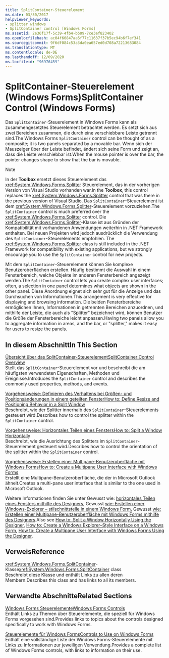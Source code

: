 ```yaml
---
title: SplitContainer-Steuerelement
ms.date: 03/30/2017
helpviewer_keywords:
- splitter windows
- SplitContainer control [Windows Forms]
ms.assetid: 2e36f17f-5c39-4fb4-bb09-7ce3ef823402
ms.openlocfilehash: ac04f60847aa6f77c11637f37b5ec94b6f7ef341
ms.sourcegitcommit: 9f6df084c53a3da0ea657ed0d708a72213683084
ms.translationtype: MT
ms.contentlocale: de-DE
ms.lasthandoff: 12/09/2020
ms.locfileid: "96976459"
---
```

# <a name="splitcontainer-control-windows-forms"></a><span data-ttu-id="f6ff2-102">SplitContainer-Steuerelement (Windows Forms)</span><span class="sxs-lookup"><span data-stu-id="f6ff2-102">SplitContainer Control (Windows Forms)</span></span>
<span data-ttu-id="f6ff2-103">Das `SplitContainer`-Steuerelement in Windows Forms kann als zusammengesetztes Steuerelement betrachtet werden. Es setzt sich aus zwei Bereichen zusammen, die durch eine verschiebbare Leiste getrennt sind.</span><span class="sxs-lookup"><span data-stu-id="f6ff2-103">The Windows Forms `SplitContainer` control can be thought of as a composite; it is two panels separated by a movable bar.</span></span> <span data-ttu-id="f6ff2-104">Wenn sich der Mauszeiger über der Leiste befindet, ändert sich seine Form und zeigt an, dass die Leiste verschiebbar ist.</span><span class="sxs-lookup"><span data-stu-id="f6ff2-104">When the mouse pointer is over the bar, the pointer changes shape to show that the bar is movable.</span></span>  
  
> [!NOTE]
> <span data-ttu-id="f6ff2-105">In der **Toolbox** ersetzt dieses Steuerelement das <xref:System.Windows.Forms.Splitter> Steuerelement, das in der vorherigen Version von Visual Studio vorhanden war.</span><span class="sxs-lookup"><span data-stu-id="f6ff2-105">In the **Toolbox**, this control replaces the <xref:System.Windows.Forms.Splitter> control that was there in the previous version of Visual Studio.</span></span> <span data-ttu-id="f6ff2-106">Das `SplitContainer`-Steuerelement ist dem <xref:System.Windows.Forms.Splitter>-Steuerelement vorzuziehen.</span><span class="sxs-lookup"><span data-stu-id="f6ff2-106">The `SplitContainer` control is much preferred over the <xref:System.Windows.Forms.Splitter> control.</span></span> <span data-ttu-id="f6ff2-107">Die <xref:System.Windows.Forms.Splitter>-Klasse ist aus Gründen der Kompatibilität mit vorhandenen Anwendungen weiterhin in .NET Framework enthalten. Bei neuen Projekten wird jedoch ausdrücklich die Verwendung des `SplitContainer`-Steuerelements empfohlen. </span><span class="sxs-lookup"><span data-stu-id="f6ff2-107">The <xref:System.Windows.Forms.Splitter> class is still included in the .NET Framework for compatibility with existing applications, but we strongly encourage you to use the `SplitContainer` control for new projects.</span></span>  
  
 <span data-ttu-id="f6ff2-108">Mit dem `SplitContainer`-Steuerelement können Sie komplexe Benutzeroberflächen erstellen. Häufig bestimmt die Auswahl in einem Fensterbereich, welche Objekte im anderen Fensterbereich angezeigt werden.</span><span class="sxs-lookup"><span data-stu-id="f6ff2-108">The `SplitContainer` control lets you create complex user interfaces; often, a selection in one panel determines what objects are shown in the other panel.</span></span> <span data-ttu-id="f6ff2-109">Diese Anordnung eignet sich sehr gut für die Anzeige und das Durchsuchen von Informationen.</span><span class="sxs-lookup"><span data-stu-id="f6ff2-109">This arrangement is very effective for displaying and browsing information.</span></span> <span data-ttu-id="f6ff2-110">Die beiden Fensterbereiche ermöglichen Ihnen, Informationen in getrennten Bereichen anzuordnen, und mithilfe der Leiste, die auch als "Splitter" bezeichnet wird, können Benutzer die Größe der Fensterbereiche leicht anpassen.</span><span class="sxs-lookup"><span data-stu-id="f6ff2-110">Having two panels allow you to aggregate information in areas, and the bar, or "splitter," makes it easy for users to resize the panels.</span></span>  
  
## <a name="in-this-section"></a><span data-ttu-id="f6ff2-111">In diesem Abschnitt</span><span class="sxs-lookup"><span data-stu-id="f6ff2-111">In This Section</span></span>  
 [<span data-ttu-id="f6ff2-112">Übersicht über das SplitContainer-Steuerelement</span><span class="sxs-lookup"><span data-stu-id="f6ff2-112">SplitContainer Control Overview</span></span>](splitcontainer-control-overview-windows-forms.md)  
 <span data-ttu-id="f6ff2-113">Stellt das `SplitContainer`-Steuerelement vor und beschreibt die am häufigsten verwendeten Eigenschaften, Methoden und Ereignisse.</span><span class="sxs-lookup"><span data-stu-id="f6ff2-113">Introduces the `SplitContainer` control and describes the commonly used properties, methods, and events.</span></span>  
  
 [<span data-ttu-id="f6ff2-114">Vorgehensweise: Definieren des Verhaltens bei Größen- und Positionsänderungen in einem geteilten Fenster</span><span class="sxs-lookup"><span data-stu-id="f6ff2-114">How to: Define Resize and Positioning Behavior in a Split Window</span></span>](how-to-define-resize-and-positioning-behavior-in-a-split-window.md)  
 <span data-ttu-id="f6ff2-115">Beschreibt, wie der Splitter innerhalb des `SplitContainer`-Steuerelements gesteuert wird.</span><span class="sxs-lookup"><span data-stu-id="f6ff2-115">Describes how to control the splitter within the `SplitContainer` control.</span></span>  
  
 [<span data-ttu-id="f6ff2-116">Vorgehensweise: Horizontales Teilen eines Fensters</span><span class="sxs-lookup"><span data-stu-id="f6ff2-116">How to: Split a Window Horizontally</span></span>](how-to-split-a-window-horizontally.md)  
 <span data-ttu-id="f6ff2-117">Beschreibt, wie die Ausrichtung des Splitters im `SplitContainer`-Steuerelement gesteuert wird.</span><span class="sxs-lookup"><span data-stu-id="f6ff2-117">Describes how to control the orientation of the splitter within the `SplitContainer` control.</span></span>  
  
 [<span data-ttu-id="f6ff2-118">Vorgehensweise: Erstellen einer Multipane-Benutzeroberfläche mit Windows Forms</span><span class="sxs-lookup"><span data-stu-id="f6ff2-118">How to: Create a Multipane User Interface with Windows Forms</span></span>](how-to-create-a-multipane-user-interface-with-windows-forms.md)  
 <span data-ttu-id="f6ff2-119">Erstellt eine Multipane-Benutzeroberfläche, die der in Microsoft Outlook ähnelt.</span><span class="sxs-lookup"><span data-stu-id="f6ff2-119">Creates a multi-pane user interface that is similar to the one used in Microsoft Outlook.</span></span>  
  
 <span data-ttu-id="f6ff2-120">Weitere Informationen finden Sie unter Gewusst wie: [horizontales Teilen eines Fensters mithilfe des Designers](how-to-split-a-window-horizontally-using-the-designer.md), Gewusst [wie: Erstellen einer Windows-Explorer – stilschnittstelle in einem Windows Form](how-to-create-a-windows-explorer-style-interface-on-a-windows-form.md), Gewusst [wie: Erstellen einer Multipane-Benutzeroberfläche mit Windows Forms mithilfe des Designers](create-a-multipane-user-interface-with-wf-using-the-designer.md).</span><span class="sxs-lookup"><span data-stu-id="f6ff2-120">Also see [How to: Split a Window Horizontally Using the Designer](how-to-split-a-window-horizontally-using-the-designer.md), [How to: Create a Windows Explorer–Style Interface on a Windows Form](how-to-create-a-windows-explorer-style-interface-on-a-windows-form.md), [How to: Create a Multipane User Interface with Windows Forms Using the Designer](create-a-multipane-user-interface-with-wf-using-the-designer.md).</span></span>  
  
## <a name="reference"></a><span data-ttu-id="f6ff2-121">Verweis</span><span class="sxs-lookup"><span data-stu-id="f6ff2-121">Reference</span></span>  
 <span data-ttu-id="f6ff2-122"><xref:System.Windows.Forms.SplitContainer>-Klasse</span><span class="sxs-lookup"><span data-stu-id="f6ff2-122"><xref:System.Windows.Forms.SplitContainer> class</span></span>  
 <span data-ttu-id="f6ff2-123">Beschreibt diese Klasse und enthält Links zu allen deren Membern.</span><span class="sxs-lookup"><span data-stu-id="f6ff2-123">Describes this class and has links to all its members.</span></span>  
  
## <a name="related-sections"></a><span data-ttu-id="f6ff2-124">Verwandte Abschnitte</span><span class="sxs-lookup"><span data-stu-id="f6ff2-124">Related Sections</span></span>  
 [<span data-ttu-id="f6ff2-125">Windows Forms Steuerelemente</span><span class="sxs-lookup"><span data-stu-id="f6ff2-125">Windows Forms Controls</span></span>](index.md)  
 <span data-ttu-id="f6ff2-126">Enthält Links zu Themen über Steuerelemente, die speziell für Windows Forms vorgesehen sind.</span><span class="sxs-lookup"><span data-stu-id="f6ff2-126">Provides links to topics about the controls designed specifically to work with Windows Forms.</span></span>  
  
 [<span data-ttu-id="f6ff2-127">Steuerelemente für Windows Forms</span><span class="sxs-lookup"><span data-stu-id="f6ff2-127">Controls to Use on Windows Forms</span></span>](controls-to-use-on-windows-forms.md)  
 <span data-ttu-id="f6ff2-128">Enthält eine vollständige Liste der Windows Forms-Steuerelemente mit Links zu Informationen zur jeweiligen Verwendung.</span><span class="sxs-lookup"><span data-stu-id="f6ff2-128">Provides a complete list of Windows Forms controls, with links to information on their use.</span></span>
